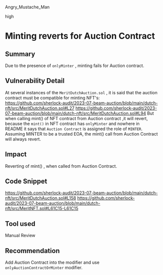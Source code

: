 Angry_Mustache_Man

high

# Minting reverts for Auction Contract

## Summary
Due to the presence of `onlyMinter` , minting fails for Auction contract.
## Vulnerability Detail
At several instances of the `MeritDutchAuction.sol` , it is said that the auction contract must be compatible for minting NFT's: 
https://github.com/sherlock-audit/2023-07-beam-auction/blob/main/dutch-nft/src/MeritDutchAuction.sol#L27
https://github.com/sherlock-audit/2023-07-beam-auction/blob/main/dutch-nft/src/MeritDutchAuction.sol#L94
But when calling mint() of NFT contract from Auction contract ,it will revert, because the `mint()` in NFT contract has `onlyMinter` and nowhere in README it says that `Auction Contract` is assigned the role of `MINTER`. Assuming MINTER to be a trusted EOA, the mint() call from Auction Contract will always revert.
## Impact
Reverting of mint() , when called from Auction Contract. 
## Code Snippet
https://github.com/sherlock-audit/2023-07-beam-auction/blob/main/dutch-nft/src/MeritDutchAuction.sol#L158
https://github.com/sherlock-audit/2023-07-beam-auction/blob/main/dutch-nft/src/MeritNFT.sol#L61C15-L61C15
## Tool used

Manual Review

## Recommendation
Add Auction Contract into the modifier and use `onlyAuctionContractOrMinter` modifier.